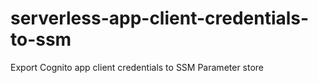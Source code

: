 # serverless-app-client-credentials-to-ssm
Export Cognito app client credentials to SSM Parameter store
